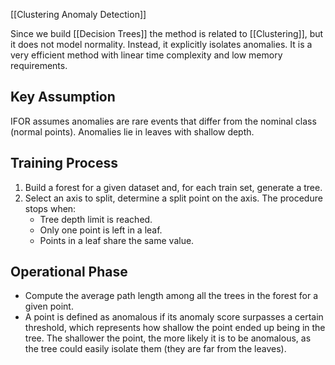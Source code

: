 [[Clustering Anomaly Detection]]

Since we build [[Decision Trees]] the method is related to [[Clustering]], but it does not model normality. Instead, it explicitly isolates anomalies. It is a very efficient method with linear time complexity and low memory requirements.

## Key Assumption

IFOR assumes anomalies are rare events that differ from the nominal class (normal points). Anomalies lie in leaves with shallow depth.

## Training Process

1. Build a forest for a given dataset and, for each train set, generate a tree.
2. Select an axis to split, determine a split point on the axis. The procedure stops when:
    - Tree depth limit is reached.
    - Only one point is left in a leaf.
    - Points in a leaf share the same value.
   
## Operational Phase

- Compute the average path length among all the trees in the forest for a given point.
- A point is defined as anomalous if its anomaly score surpasses a certain threshold, which represents how shallow the point ended up being in the tree. The shallower the point, the more likely it is to be anomalous, as the tree could easily isolate them (they are far from the leaves).
